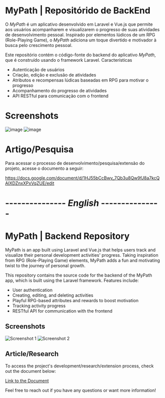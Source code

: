 # MyPath | Repositórido de BackEnd

O _MyPath_ é um aplicativo desenvolvido em Laravel e Vue.js que permite aos usuários acompanharem e visualizarem o progresso de suas atividades de desenvolvimento pessoal. Inspirado por elementos lúdicos de um RPG (Role-Playing Game), o _MyPath_ adiciona um toque divertido e motivador à busca pelo crescimento pessoal.

Este repositório contém o código-fonte do backend do aplicativo _MyPath_, que é construído usando o framework Laravel.
Características

 - Autenticação de usuários
 - Criação, edição e exclusão de atividades
 - Atributos e recompensas lúdicas baseadas em RPG para motivar o progresso
 - Acompanhamento do progresso de atividades
 - API RESTful para comunicação com o frontend

# Screenshots

![image](https://github.com/igormieski27/backend/assets/108681204/8c4e98aa-d904-462d-a488-b8dc4e406ae8) ![image](https://github.com/igormieski27/backend/assets/108681204/197516eb-64fa-49d7-8f2f-0ad419773596)




# Artigo/Pesquisa

Para acessar o processo de desenvolvimento/pesquisa/extensão do projeto, acesse o documento a seguir:

https://docs.google.com/document/d/1HJ55bCcBwv_7Qb3u8Qw9fJ8a7kcQAIXDZnxXPxVqZUE/edit

# --------------- *English* ---------------

# MyPath | Backend Repository

MyPath is an app built using Laravel and Vue.js that helps users track and visualize their personal development activities' progress. Taking inspiration from RPG (Role-Playing Game) elements, MyPath adds a fun and motivating twist to the journey of personal growth.

This repository contains the source code for the backend of the MyPath app, which is built using the Laravel framework. Features include:

- User authentication
- Creating, editing, and deleting activities
- Playful RPG-based attributes and rewards to boost motivation
- Tracking activity progress
- RESTful API for communication with the frontend

## Screenshots

![Screenshot 1](https://github.com/igormieski27/backend/assets/108681204/8c4e98aa-d904-462d-a488-b8dc4e406ae8)
![Screenshot 2](https://github.com/igormieski27/backend/assets/108681204/197516eb-64fa-49d7-8f2f-0ad419773596)

## Article/Research

To access the project's development/research/extension process, check out the document below:

[Link to the Document](https://docs.google.com/document/d/1HJ55bCcBwv_7Qb3u8Qw9fJ8a7kcQAIXDZnxXPxVqZUE/edit)

Feel free to reach out if you have any questions or want more information!

